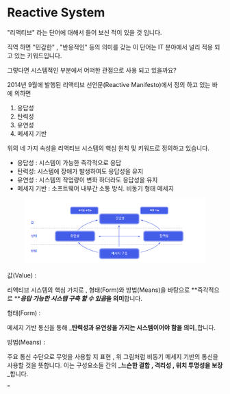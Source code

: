 # Reactive System

"리액티브" 라는 단어에 대해서 들어 보신 적이 있을 것 입니다.

직역 하면 "민감한" , "반응적인" 등의 의미를 갖는 이 단어는 IT 분야에서 널리 적용 되고 있는 키워드입니다.

그렇다면 시스템적인  부분에서 어떠한 관점으로 사용 되고 있을까요?

2014년  9월에  발행된 리액티브 선언문(Reactive Manifesto)에서 정의 하고 있는 바에 의하면

1. 응답성
2. 탄력성
3. 유연성
4. 메세지 기반

위의 네 가지 속성을 리액티브 시스템의 핵심 원칙 및 키워드로 정의하고 있습니다.

* 응답성 : 시스템이 가능한 즉각적으로 응답
* 탄력성: 시스템에 장애가 발생하여도 응답성을 유지
* 유연성 : 시스템의 작업량이 변화 하더라도 응답성을 유지
* 메세지 기반 : 소프트웨어 내부간 소통 방식. 비동기 형태 메세지

<figure><img src="../.gitbook/assets/image (1) (2).png" alt=""><figcaption></figcaption></figure>

값(Value)  :&#x20;

리액티브 시스템의 핵심 가치로 ,  형태(Form)와 방법(Means)을 바탕으로 **즉각적으로 **_**응답 가능한 시스템 구축 할 수 있음**_**을 의미**합니다.

형태(Form) :

메세지 기반 통신을 통해 _**탄력성과 유연성을 가지는 시스템이어야 함을 의미**_합니다.

방법(Means) :

주요 통신 수단으로 무엇을 사용할 지 표현 , 위 그림처럼 비동기 메세지 기반의 통신을 사용할 것을 뜻합니다. 이는 구성요소들 간의 _**느슨한 결합 , 격리성 , 위치 투명성을 보장**_합니다.

"
